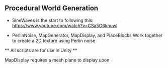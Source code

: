 ## Procedural World Generation ##


* SineWaves is the start to following this: https://www.youtube.com/watch?v=CSa5O6knuwI   

* PerlinNoise, MapGenerator, MapDisplay, and PlaceBlocks Work together to create a 2D texture using Perlin noise   


** All scripts are for use in Unity  **

MapDisplay requires a mesh plane to display upon